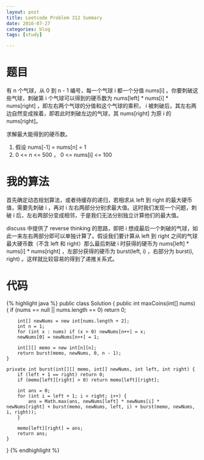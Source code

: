 ```yaml
---
layout: post
title: Leetcode Problem 312 Summary
date: 2016-07-27
categories: blog
tags: [study]

---
```


# 题目

有 n 个气球，从 0 到 n - 1 编号，每一个气球 i 都一个分值 nums[i] 。你要刺破这些气球，刺破第 i 个气球可以得到的硬币数为 nums[left] * nums[i] * nums[right] ，即左右两个气球的分值和这个气球的乘积， i 被刺破后，其左右两边自然变成挨着，即若此时刺破左边的气球，其 nums[right] 为原 i 的 nums[right]。

求解最大能得到的硬币数。

1. 假设 nums[-1] = nums[n] = 1
2. 0 <= n <= 500 ， 0 <= nums[i] <= 100

# 我的算法

首先确定动态规划算法，或者待缓存的递归，若相求从 left 到 right 的最大硬币值，需要先刺破 i ，再对 i 左右两部分分别求最大值。这时我们发现一个问题，刺破 i 后，左右两部分变成相邻，于是我们无法分别独立计算他们的最大值。

discuss 中提供了 reverse thinking 的思路，即把 i 想成最后一个刺破的气球，如此一来左右两部分即可以单独计算了。假设我们要计算从 left 到 right 之间的气球最大硬币数（不含 left 和 right）那么最后刺破 i 时获得的硬币为 nums[left] * nums[i] * nums[right] ，左部分获得的硬币为 burst(left, i) ，右部分为 burst(i, right) 。这样就比较容易的得到了递推关系式。

# 代码

{% highlight java %}
public class Solution {
    public int maxCoins(int[] nums) {
        if (nums == null || nums.length == 0) return 0;
        
        int[] newNums = new int[nums.length + 2];
        int n = 1;
        for (int x : nums) if (x > 0) newNums[n++] = x;
        newNums[0] = newNums[n++] = 1;
        
        int[][] memo = new int[n][n];
        return burst(memo, newNums, 0, n - 1);
    }
    
    private int burst(int[][] memo, int[] newNums, int left, int right) {
        if (left + 1 == right) return 0;
        if (memo[left][right] > 0) return memo[left][right];
        
        int ans = 0;
        for (int i = left + 1; i < right; i++) {
            ans = Math.max(ans, newNums[left] * newNums[i] * newNums[right] + burst(memo, newNums, left, i) + burst(memo, newNums, i, right));
        }
        
        memo[left][right] = ans;
        return ans;
    }
}
{% endhighlight %}